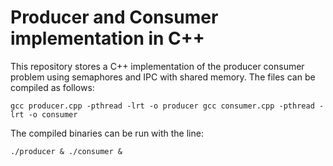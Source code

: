 # Producer and Consumer implementation in C++

This repository stores a C++ implementation of the producer consumer problem using semaphores and IPC with shared memory. The files can be compiled as follows:

`
gcc producer.cpp -pthread -lrt -o producer
gcc consumer.cpp -pthread -lrt -o consumer
`

The compiled binaries can be run with the line:

`
./producer & ./consumer &
`